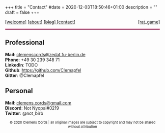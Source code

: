 +++
title = "Contact"
#date = 2020-12-03T18:50:46+01:00
description = ""
draft = false
+++

<head>
    <link rel="stylesheet" href="/config/new_style.css">
</head>

<div>
    <div id="link_bar">
        <a href="http://localhost:1313/welcome"><selected>[welcome]</selected></a> 
        <a href="http://localhost:1313/about">[about]</a>
        <a href="http://localhost:1313/professional/landing">[<strike>blog</strike>] </a>
        <a href="http://localhost:1313/contact">[contact]</a>
        <span style="float:right;">
            <a href="http://localhost:1313/rat_game/landing">[rat_game]</a>
        </span>
    </div>  
</div>
<hr style="border:1px solid #e92d7d"> </hr>

## Professional
**Mail**: clemenscords@zedat.fu-berlin.de <br>
**Phone**: +49 30 239 348 71 <br>
**LinkedIn**: TODO <br>
**Github**: https://github.com/Clemapfel <br>
**Gitter**: @Clemapfel <br>

## Personal
**Mail**: clemens.cords@gmail.com <br>
**Discord**: Not Nyopal#0219 <br>
**Twitter**: @not_birb <br>


<footer>
  <div markdown="1">
    <center>
    <p style="font-size:11px">
    &copy 2020 Clemens Cords | all original images are subject to copyright and may not be shared without attribution <br>
    </center>
    </p>
  </div>
</footer>

